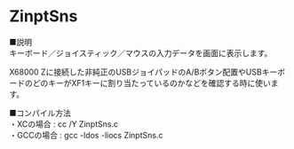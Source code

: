 # ZinptSns
■説明<br>
キーボード／ジョイスティック／マウスの入力データを画面に表示します。

X68000 Zに接続した非純正のUSBジョイパッドのA/Bボタン配置やUSBキーボードのどのキーがXF1キーに割り当たっているのかなどを確認する時に使います。

■コンパイル方法<br>
・XCの場合 : cc /Y ZinptSns.c<br>
・GCCの場合 : gcc -ldos -liocs ZinptSns.c<br>
